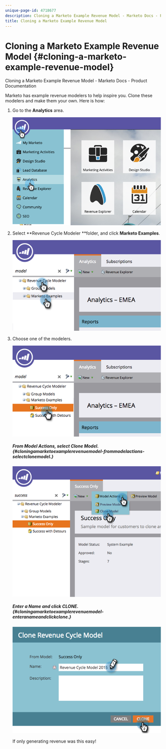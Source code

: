 ```yaml
---
unique-page-id: 4718677
description: Cloning a Marketo Example Revenue Model - Marketo Docs - Product Documentation
title: Cloning a Marketo Example Revenue Model
---
```


# Cloning a Marketo Example Revenue Model {#cloning-a-marketo-example-revenue-model}

Cloning a Marketo Example Revenue Model - Marketo Docs - Product Documentation

Marketo has example revenue modelers to help inspire you. Clone these modelers and make them your own. Here is how:

1. Go to the **Analytics** area.

   ![](assets/image2015-4-27-17-3a37-3a30.png)

1. Select **Revenue Cycle Modeler **folder, and click **Marketo Examples**.

   ![](assets/image2015-4-27-17-3a11-3a39.png)

1. Choose one of the modelers.

   ![](assets/image2015-4-27-17-3a33-3a11.png)

   ##### From Model Actions,  select Clone Model. {#cloningamarketoexamplerevenuemodel-frommodelactions-selectclonemodel.}

   ![](assets/image2015-4-27-17-3a18-3a29.png)

   ##### Enter a Name and click CLONE. {#cloningamarketoexamplerevenuemodel-enteranameandclickclone.}

   ![](assets/image2015-4-27-17-3a20-3a22.png)

   If only generating revenue was this easy!

